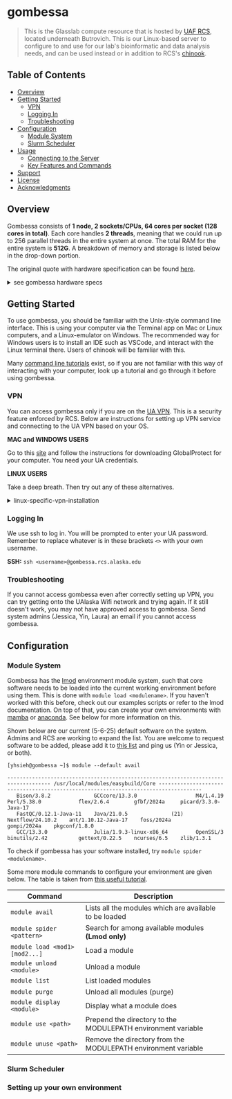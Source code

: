 # gombessa

> This is the Glasslab compute resource that is hosted by [UAF RCS](https://www.gi.alaska.edu/services/research-computing-systems), located underneath Butrovich. This is our Linux-based server to configure to and use for our lab's bioinformatic and data analysis needs, and can be used instead or in addition to RCS's [chinook](https://uaf-rcs.gitbook.io/uaf-rcs-hpc-docs/hpc).

## Table of Contents

- [Overview](#overview)
- [Getting Started](#getting-started)
  - [VPN](#VPN)
  - [Logging In](#logging-in)
  - [Troubleshooting](#troubleshooting)
- [Configuration](#configuration)
  - [Module System](#module-system)
  - [Slurm Scheduler](#slurm-scheduler)
- [Usage](#usage)
  - [Connecting to the Server](#connecting-to-the-server)
  - [Key Features and Commands](#key-features-and-commands)
- [Support](#support)
- [License](#license)
- [Acknowledgments](#acknowledgments)

## Overview 

Gombessa consists of **1 node, 2 sockets/CPUs, 64 cores per socket (128 cores in total)**. Each core handles **2 threads**, meaning that we could run up to 256 parallel threads in the entire system at once. The total RAM for the entire system is **512G**. A breakdown of memory and storage is listed below in the drop-down portion.

The original quote with hardware specification can be found [here](https://github.com/GlassLabGenomics/gombessa_docs/blob/main/system/UAF_RCS_241014-4C_v2.pdf).

<details>
  <summary> see gombessa hardware specs </summary>

**CPU / Processor**

* 2 x AMD EPYC 7713
    * Each CPU:
        * 64 cores / 128 threads (SMT enabled)
        * Clock speed: 2.00 GHz base
        * 256 MB L3 Cache
        * 225W TDP
    * Total: 128 cores / 256 threads

**Memory**

* 16 x 32GB DDR4 ECC RDIMM
    * Speed: 3200MHz
    * Type: PC4-25600
    * Total RAM: 512GB

**Storage**

* 8 x Solidigm D3-S4520 7.68TB SSDs
    * SATA 6Gb/s
    * Endurance: 2.6 DWPD
    * Total storage: ~61.44TB
 
</details>

## Getting Started

To use gombessa, you should be familiar with the Unix-style command line interface. This is using your computer via the Terminal app on Mac or Linux computers, and a Linux-emulator on Windows. The recommended way for Windows users is to install an IDE such as VSCode, and interact with the Linux terminal there. Users of chinook will be familiar with this.

Many [command line tutorials](https://ubuntu.com/tutorials/command-line-for-beginners#3-opening-a-terminal) exist, so if you are not familiar with this way of interacting with your computer, look up a tutorial and go through it before using gombessa. 

### VPN

You can access gombessa only if you are on the [UA VPN](https://service.alaska.edu/TDClient/39/Portal/KB/ArticleDet?ID=975). This is a security feature enforced by RCS. Below are instructions for setting up VPN service and connecting to the UA VPN based on your OS.

**MAC and WINDOWS USERS**

Go to this [site](https://www.alaska.edu/oit/services/#id=162) and follow the instructions for downloading GlobalProtect for your computer. You need your UA credentials.

**LINUX USERS**

Take a deep breath. Then try out any of these alternatives.
<details>
  <summary> linux-specific-vpn-installation </summary>
  
1. Install the alternative [GlobalProtect-openconnect](https://github.com/yuezk/GlobalProtect-openconnect), and use the `gpclient launch-gui` to connect to `vpn.alaska.edu`.

With my Ubuntu 22.04 system, the CLI option, `gpclient connect vpn.alaska.edu` bugs out. If it works for you, great, because this is open source.
However, after some time, you might find that the GUI method is requesting you to get a license. If that's the case, uninstall this version and go for option 2.

2. NTS has a restricted access version of the GlobalProtect app for Linux. I have uploaded it to the lab drive [here](https://drive.google.com/file/d/1gzbg3OcgCah3RoxCxC7IkCNDLezM-6nF/view?usp=sharing). Unzip the file `tar -xvzf <>`, and choose which version you want to install. The GUI version is recommended, again: `GlobalProtect_UI_deb-5.3.1.0-36.deb`

No option of a license in this GUI, so this should be a stable installation. Fingers crossed.

</details>

### Logging In

We use ssh to log in. You will be prompted to enter your UA password. Remember to replace whatever is in these brackets `<>` with your own username.

**SSH:**  `ssh <username>@gombessa.rcs.alaska.edu`

### Troubleshooting

If you cannot access gombessa even after correctly setting up VPN, you can try getting onto the UAlaska Wifi network and trying again. If it still doesn't work, you may not have approved access to gombessa. Send system admins (Jessica, Yin, Laura) an email if you cannot access gombessa.

## Configuration

### Module System

Gombessa has the [lmod](https://lmod.readthedocs.io/en/latest/) environment module system, such that core software needs to be loaded into the current working environment before using them. This is done with `module load <modulename>`. If you haven't worked with this before, check out our examples scripts or refer to the lmod documentation. On top of that, you can create your own environments with [mamba](https://mamba.readthedocs.io/en/latest/index.html) or [anaconda](https://www.anaconda.com/). See below for more information on this.

Shown below are our current (5-6-25) default software on the system. Admins and RCS are working to expand the list. You are welcome to request software to be added, please add it to [this list](https://docs.google.com/document/d/1QPLZZZg3tKSpwjMUNc2cT1WWQoYBM_fBj2hTtbsaoTU/edit?usp=sharing) and ping us (Yin or Jessica, or both).
```
[yhsieh@gombessa ~]$ module --default avail

------------------------------------------------------------------------------------ /usr/local/modules/easybuild/Core ------------------------------------------------------------------------------------
   Bison/3.8.2              GCCcore/13.3.0                   M4/1.4.19           Perl/5.38.0            flex/2.6.4        gfbf/2024a     picard/3.3.0-Java-17
   FastQC/0.12.1-Java-11    Java/21.0.5              (21)    Nextflow/24.10.2    ant/1.10.12-Java-17    foss/2024a        gompi/2024a    pkgconf/1.8.0
   GCC/13.3.0               Julia/1.9.3-linux-x86_64         OpenSSL/3           binutils/2.42          gettext/0.22.5    ncurses/6.5    zlib/1.3.1
```

To check if gombessa has your software installed, try `module spider <modulename>`. 

Some more module commands to configure your environment are given below. The table is taken from [this useful tutorial](https://nesusws-tutorials-bd-dl.readthedocs.io/en/latest/).


| Command                        | Description                                                   |
|--------------------------------|---------------------------------------------------------------|
| `module avail`                 | Lists all the modules which are available to be loaded        |
| `module spider <pattern>`      | Search for <pattern> among available modules **(Lmod only)**  |
| `module load <mod1> [mod2...]` | Load a module                                                 |
| `module unload <module>`       | Unload a module                                               |
| `module list`                  | List loaded modules                                           |
| `module purge`                 | Unload all modules (purge)                                    |
| `module display <module>`      | Display what a module does                                    |
| `module use <path>`            | Prepend the directory to the MODULEPATH environment variable  |
| `module unuse <path>`          | Remove the directory from the MODULEPATH environment variable |


### Slurm Scheduler



### Setting up your own environment
